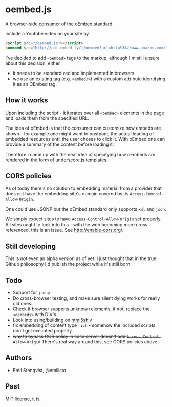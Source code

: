# oembed.js

A browser-side consumer of the [oEmbed standard](http://www.oembed.com/).

Include a Youtube video on your site by

```html
<script src="/oembed.js"></script>
<oembed src="http://api.embed.ly/1/oembed?url=http%3A//www.amazon.com/Myths-Innovation-Scott-Berkun/dp/0596527055/"></oembed>
```

I've decided to add `<oembed>` tags to the markup, although I'm still
unsure about this decision, either 

  - it needs to be standardized and implemented in browsers
  - we use an existing tag (e.g. `<embed/>`) with a custom attribute
    identifying it as an OEmbed tag.

## How it works

Upon including the script - it iterates over all `<oembed>` elements in the
page and loads them from the specified URL.

The idea of oEmbed is that the consumer can customize how embeds are
shown - for example one might want to postpone the actual loading of
embedded resources until the user choses to click it. With oEmbed one
can provide a summary of the content before loading it.

Therefore I came up with the neat idea of specifying how oEmbeds are
rendered in the form of [underscore.js templates](http://documentcloud.github.com/underscore/#template).

## CORS policies
As of today there's no solution to embedding material from a provider that does not have the
embedding site's domain covered by its `Access-Control-Allow-Origin`.

One could use JSONP but the oEmbed standard only supports `xml` and `json`.

We simply expect sites to have `Access-Control-Allow-Origin` set properly. All sites ought to look
into this - with the web becoming more cross referenced, this is an issue. See http://enable-cors.org/.

## Still developing
This is not even an alpha version as of yet. I just thought that in the
true Github philosophy I'd publish the project while it's still born.

## Todo
  * Support for `jsonp`
  * Do cross-browser testing, and make sure silent dying works for really old ones.
  * Check if browser supports unknown elements, if not, replace the
    `<oembeds>` with DIV's.
  * Look into using/building on [html5shiv](https://github.com/aFarkas/html5shiv)
  * fix embedding of content type `rich` - somehow the included scripts
    don't get executed properly.
  * ~~way to bypass COR policy in case server doesn't add `Access-Control-Allow-Origin`~~
    There's real way around this, see CORS policies above.

## Authors
- Emil Stenqvist, @emilisto

## Psst
MIT license, it is.
